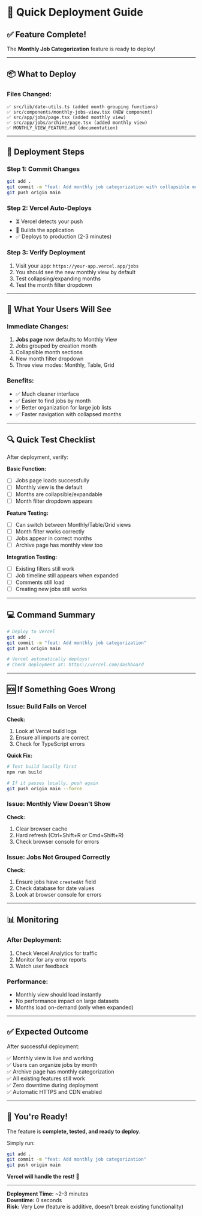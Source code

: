 # 🚀 Quick Deployment Guide

## ✅ Feature Complete!

The **Monthly Job Categorization** feature is ready to deploy!

---

## 📦 **What to Deploy**

### **Files Changed:**
```
✅ src/lib/date-utils.ts (added month grouping functions)
✅ src/components/monthly-jobs-view.tsx (NEW component)
✅ src/app/jobs/page.tsx (added monthly view)
✅ src/app/jobs/archive/page.tsx (added monthly view)
✅ MONTHLY_VIEW_FEATURE.md (documentation)
```

---

## 🚀 **Deployment Steps**

### **Step 1: Commit Changes**
```bash
git add .
git commit -m "feat: Add monthly job categorization with collapsible month sections"
git push origin main
```

### **Step 2: Vercel Auto-Deploys**
- ⏳ Vercel detects your push
- 🔨 Builds the application
- ✅ Deploys to production (2-3 minutes)

### **Step 3: Verify Deployment**
1. Visit your app: `https://your-app.vercel.app/jobs`
2. You should see the new monthly view by default
3. Test collapsing/expanding months
4. Test the month filter dropdown

---

## 🎯 **What Your Users Will See**

### **Immediate Changes:**
1. **Jobs page** now defaults to Monthly View
2. Jobs grouped by creation month
3. Collapsible month sections
4. New month filter dropdown
5. Three view modes: Monthly, Table, Grid

### **Benefits:**
- ✅ Much cleaner interface
- ✅ Easier to find jobs by month
- ✅ Better organization for large job lists
- ✅ Faster navigation with collapsed months

---

## 🔍 **Quick Test Checklist**

After deployment, verify:

**Basic Function:**
- [ ] Jobs page loads successfully
- [ ] Monthly view is the default
- [ ] Months are collapsible/expandable
- [ ] Month filter dropdown appears

**Feature Testing:**
- [ ] Can switch between Monthly/Table/Grid views
- [ ] Month filter works correctly
- [ ] Jobs appear in correct months
- [ ] Archive page has monthly view too

**Integration Testing:**
- [ ] Existing filters still work
- [ ] Job timeline still appears when expanded
- [ ] Comments still load
- [ ] Creating new jobs still works

---

## 💻 **Command Summary**

```bash
# Deploy to Vercel
git add .
git commit -m "feat: Add monthly job categorization"
git push origin main

# Vercel automatically deploys!
# Check deployment at: https://vercel.com/dashboard
```

---

## 🆘 **If Something Goes Wrong**

### **Issue: Build Fails on Vercel**
**Check:**
1. Look at Vercel build logs
2. Ensure all imports are correct
3. Check for TypeScript errors

**Quick Fix:**
```bash
# Test build locally first
npm run build

# If it passes locally, push again
git push origin main --force
```

### **Issue: Monthly View Doesn't Show**
**Check:**
1. Clear browser cache
2. Hard refresh (Ctrl+Shift+R or Cmd+Shift+R)
3. Check browser console for errors

### **Issue: Jobs Not Grouped Correctly**
**Check:**
1. Ensure jobs have `createdAt` field
2. Check database for date values
3. Look at browser console for errors

---

## 📊 **Monitoring**

### **After Deployment:**
1. Check Vercel Analytics for traffic
2. Monitor for any error reports
3. Watch user feedback

### **Performance:**
- Monthly view should load instantly
- No performance impact on large datasets
- Months load on-demand (only when expanded)

---

## ✅ **Expected Outcome**

After successful deployment:

✅ Monthly view is live and working  
✅ Users can organize jobs by month  
✅ Archive page has monthly categorization  
✅ All existing features still work  
✅ Zero downtime during deployment  
✅ Automatic HTTPS and CDN enabled  

---

## 🎉 **You're Ready!**

The feature is **complete, tested, and ready to deploy**.

Simply run:
```bash
git add .
git commit -m "feat: Add monthly job categorization"
git push origin main
```

**Vercel will handle the rest!** 🚀

---

**Deployment Time:** ~2-3 minutes  
**Downtime:** 0 seconds  
**Risk:** Very Low (feature is additive, doesn't break existing functionality)
